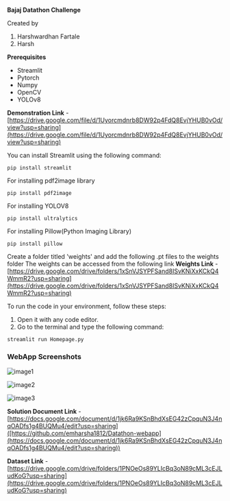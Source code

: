 **Bajaj Datathon Challenge**

Created by  
1. Harshwardhan Fartale
2. Harsh

**Prerequisites**
- Streamlit
- Pytorch
- Numpy
- OpenCV
- YOLOv8

**Demonstration Link** - [https://drive.google.com/file/d/1Uyorcmdnrb8DW92p4FdQ8EvjYHUB0vOd/view?usp=sharing](https://drive.google.com/file/d/1Uyorcmdnrb8DW92p4FdQ8EvjYHUB0vOd/view?usp=sharing)

You can install Streamlit using the following command:
```shell
pip install streamlit
```

For installing pdf2image library
```shell
pip install pdf2image
```

For installing YOLOV8
```shell
pip install ultralytics
```

For installing Pillow(Python Imaging Library)
```shell
pip install pillow
```

Create a folder titled 'weights' and add the following .pt files to the weights folder
The weights can be accessed from the following link
**Weights Link** - [https://drive.google.com/drive/folders/1xSnVJSYPFSand8ISvKNiXxKCkQ4WmmR2?usp=sharing](https://drive.google.com/drive/folders/1xSnVJSYPFSand8ISvKNiXxKCkQ4WmmR2?usp=sharing)

To run the code in your environment, follow these steps:
1. Open it with any code editor.
2. Go to the terminal and type the following command:
```shell
streamlit run Homepage.py
```
### WebApp Screenshots

![image1](https://github.com/HARSH-nith/Datathon-webapp/assets/75531664/315a0c1d-83d6-4f18-a9a8-b88ac54d5bde)

![image2](https://github.com/HARSH-nith/Datathon-webapp/assets/75531664/07e3b7a6-f488-402c-a094-78fbe91f1f71)

![image3](https://github.com/HARSH-nith/Datathon-webapp/assets/75531664/b7e7c6b2-1544-4fa6-bd3b-7b7f2d596860)


**Solution Document Link** - [https://docs.google.com/document/d/1jk6Ra9KSnBhdXsEG42zCpquN3J4nqOADfs1g4BUQMu4/edit?usp=sharing]([https://github.com/emharsha1812/Datathon-webapp](https://docs.google.com/document/d/1jk6Ra9KSnBhdXsEG42zCpquN3J4nqOADfs1g4BUQMu4/edit?usp=sharing))

**Dataset Link** - [https://drive.google.com/drive/folders/1PNOeOs89YLIcBq3oN89cML3cEJLudKoG?usp=sharing](https://drive.google.com/drive/folders/1PNOeOs89YLIcBq3oN89cML3cEJLudKoG?usp=sharing)

